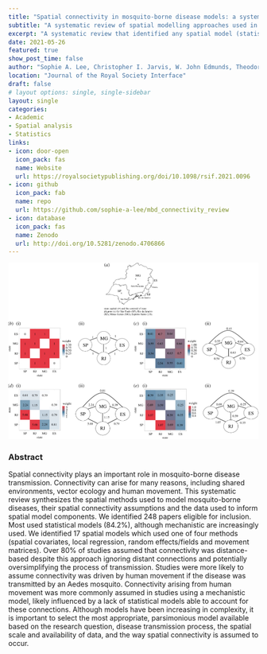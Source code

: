 ```yaml
---
title: "Spatial connectivity in mosquito-borne disease models: a systematic review of methods and assumptions"
subtitle: "A systematic review of spatial modelling approaches used in published papers, exploring mosquito-borne disease transmission to humans."
excerpt: "A systematic review that identified any spatial model (statistical, mathematical or machine learning) used to explore transmission of modquito-borne disease to humans. Contains a detailed explanation of the model types, approaches used to account for spatial connectivity, and the assumptions authors made about how spatial connectivity arises in these models."
date: 2021-05-26
featured: true
show_post_time: false
author: "Sophie A. Lee, Christopher I. Jarvis, W. John Edmunds, Theodoros Economou and Rachel Lowe"
location: "Journal of the Royal Society Interface"
draft: false
# layout options: single, single-sidebar
layout: single
categories:
- Academic
- Spatial analysis
- Statistics
links:
- icon: door-open
  icon_pack: fas
  name: Website
  url: https://royalsocietypublishing.org/doi/10.1098/rsif.2021.0096
- icon: github
  icon_pack: fab
  name: repo
  url: https://github.com/sophie-a-lee/mbd_connectivity_review
- icon: database
  icon_pack: fas
  name: Zenodo
  url: http://doi.org/10.5281/zenodo.4706866
---
```


![](featured.png)

### Abstract
Spatial connectivity plays an important role in mosquito-borne disease transmission. Connectivity can arise for many reasons, including shared environments, vector ecology and human movement. This systematic review synthesizes the spatial methods used to model mosquito-borne diseases, their spatial connectivity assumptions and the data used to inform spatial model components. We identified 248 papers eligible for inclusion. Most used statistical models (84.2%), although mechanistic are increasingly used. We identified 17 spatial models which used one of four methods (spatial covariates, local regression, random effects/fields and movement matrices). Over 80% of studies assumed that connectivity was distance-based despite this approach ignoring distant connections and potentially oversimplifying the process of transmission. Studies were more likely to assume connectivity was driven by human movement if the disease was transmitted by an Aedes mosquito. Connectivity arising from human movement was more commonly assumed in studies using a mechanistic model, likely influenced by a lack of statistical models able to account for these connections. Although models have been increasing in complexity, it is important to select the most appropriate, parsimonious model available based on the research question, disease transmission process, the spatial scale and availability of data, and the way spatial connectivity is assumed to occur.
